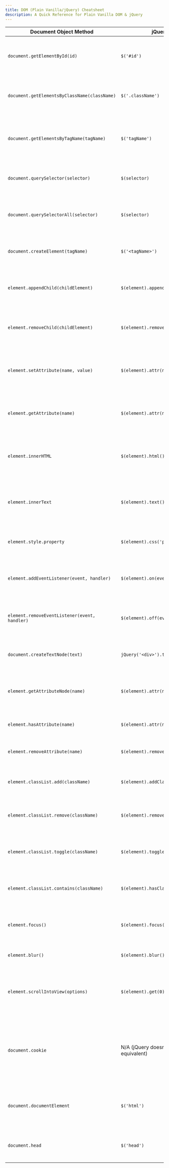 ```yaml
---
title: DOM (Plain Vanilla/jQuery) Cheatsheet
description: A Quick Reference for Plain Vanilla DOM & jQuery
---
```


| Document Object Method | jQuery Equivalent | Description |
|------------------------|-------------------|-------------|
| `document.getElementById(id)` | `$('#id')` | Returns a reference to the element with the specified `id` attribute. |
| `document.getElementsByClassName(className)` | `$('.className')` | Returns a collection of all elements with the specified class name. |
| `document.getElementsByTagName(tagName)` | `$('tagName')` | Returns a collection of all elements with the specified HTML tag name. |
| `document.querySelector(selector)` | `$(selector)` | Returns the first element that matches the specified CSS selector. |
| `document.querySelectorAll(selector)` | `$(selector)` | Returns a collection of all elements that match the specified CSS selector. |
| `document.createElement(tagName)` | `$('<tagName>')` | Creates a new HTML element with the specified tag name. |
| `element.appendChild(childElement)` | `$(element).append(childElement)` | Appends a child element to the specified parent element. |
| `element.removeChild(childElement)` | `$(element).remove(childElement)` | Removes a child element from the specified parent element. |
| `element.setAttribute(name, value)` | `$(element).attr(name, value)` | Sets or changes the value of an HTML attribute for the specified element. |
| `element.getAttribute(name)` | `$(element).attr(name)` | Gets the value of the specified HTML attribute for the element. |
| `element.innerHTML` | `$(element).html()` | Gets or sets the HTML content of the element, including any child elements. |
| `element.innerText` | `$(element).text()` | Gets or sets the text content of the element, excluding any HTML tags. |
| `element.style.property` | `$(element).css('property')` | Gets or sets the value of a CSS property for the element. |
| `element.addEventListener(event, handler)` | `$(element).on(event, handler)` | Attaches an event listener to the element for the specified event type. |
| `element.removeEventListener(event, handler)` | `$(element).off(event, handler)` | Removes an event listener from the element for the specified event type. |
| `document.createTextNode(text)` | `jQuery('<div>').text(text)` | Creates a new text node with the specified text content. |
| `element.getAttributeNode(name)` | `$(element).attr(name)` | Gets the attribute node for the specified attribute name. |
| `element.hasAttribute(name)` | `$(element).attr(name) !== undefined` | Checks if the element has the specified attribute. |
| `element.removeAttribute(name)` | `$(element).removeAttr(name)` | Removes the specified attribute from the element. |
| `element.classList.add(className)` | `$(element).addClass(className)` | Adds the specified class to the element's class list. |
| `element.classList.remove(className)` | `$(element).removeClass(className)` | Removes the specified class from the element's class list. |
| `element.classList.toggle(className)` | `$(element).toggleClass(className)` | Toggles the presence of the specified class in the element's class list. |
| `element.classList.contains(className)` | `$(element).hasClass(className)` | Checks if the element has the specified class in its class list. |
| `element.focus()` | `$(element).focus()` | Sets focus on the element, making it active for user interaction. |
| `element.blur()` | `$(element).blur()` | Removes focus from the element. |
| `element.scrollIntoView(options)` | `$(element).get(0).scrollIntoView(options)` | Scrolls the element into the visible area of the viewport with optional scrolling options. |
| `document.cookie` | N/A (jQuery doesn't provide a direct equivalent) | Gets or sets the cookies associated with the current document. Use JavaScript for cookie management. |
| `document.documentElement` | `$('html')` | Represents the root element of the document (typically `<html>`). |
| `document.head` | `$('head')` | Represents the `<head>` element of the document. |